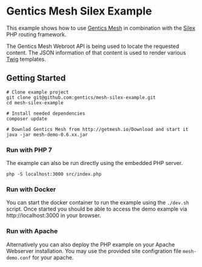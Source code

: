 # Gentics Mesh Silex Example

This example shows how to use [Gentics Mesh](http://getmesh.io) in combination with the [Silex](http://expressjs.com/) PHP routing framework.

The Gentics Mesh Webroot API is being used to locate the requested content. The JSON information of that content is used to render various [Twig](http://twig.sensiolabs.org/) templates.

## Getting Started

```
# Clone example project
git clone git@github.com:gentics/mesh-silex-example.git
cd mesh-silex-example

# Install needed dependencies 
composer update

# Downlad Gentics Mesh from http://getmesh.io/Download and start it
java -jar mesh-demo-0.6.xx.jar
```

### Run with PHP 7

The example can also be run directly using the embedded PHP server.

```
php -S localhost:3000 src/index.php
```

### Run with Docker

You can start the docker container to run the example using the ```./dev.sh``` script. Once started you should be able to access the demo example via http://localhost:3000 in your browser.

### Run with Apache

Alternatively you can also deploy the PHP example on your Apache Webserver installation. You may use the provided site configration file ```mesh-demo.conf``` for your apache.